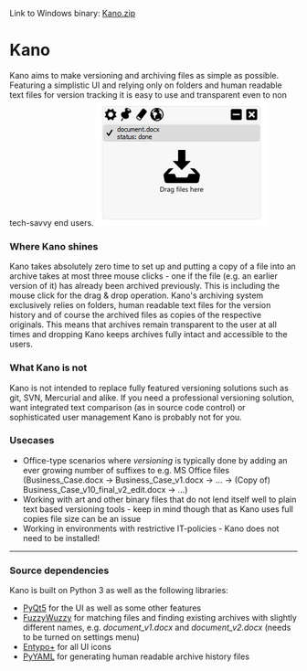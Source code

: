 Link to Windows binary: [Kano.zip](https://github.com/MichaelSchreier/Kano/releases/download/1.2.3/Kano.zip)


# Kano
Kano aims to make versioning and archiving files as simple as possible. Featuring a simplistic UI and relying only on folders and human readable text files for version tracking it is easy to use and transparent even to non tech-savvy end users.
![Kano](kano.png "Kano's user interface")

### Where Kano shines
Kano takes absolutely zero time to set up and putting a copy of a file into an archive takes at most three mouse clicks - one if the file (e.g. an earlier version of it) has already been archived previously. This is including the mouse click for the drag & drop operation.
Kano's archiving system exclusively relies on folders, human readable text files for the version history and of course the archived files as copies of the respective originals. This means that archives remain transparent to the user at all times and dropping Kano keeps archives fully intact and accessible to the users.

### What Kano is not
Kano is not intended to replace fully featured versioning solutions such as git, SVN, Mercurial and alike. If you need a professional versioning solution, want integrated text comparison (as in source code control) or sophisticated user management Kano is probably not for you.


### Usecases
+ Office-type scenarios where _versioning_ is typically done by adding an ever growing number of suffixes to e.g. MS Office files (Business_Case.docx -> Business_Case_v1.docx -> ... -> (Copy of) Business_Case_v10_final_v2_edit.docx -> ...)
+ Working with art and other binary files that do not lend itself well to plain text based versioning tools - keep in mind though that as Kano uses full copies file size can be an issue
+ Working in environments with restrictive IT-policies - Kano does not need to be installed!

---
### Source dependencies
Kano is built on Python 3 as well as the following libraries:
+ [PyQt5](https://www.riverbankcomputing.com/software/pyqt/download5) for the UI as well as some other features
+ [FuzzyWuzzy](https://github.com/seatgeek/fuzzywuzzy) for matching files and finding existing archives with slightly different names, e.g. *document_v1.docx* and *document_v2.docx* (needs to be turned on settings menu)
+ [Entypo+](http://www.entypo.com) for all UI icons
+ [PyYAML](http://pyyaml.org/wiki/PyYAML) for generating human readable archive history files
